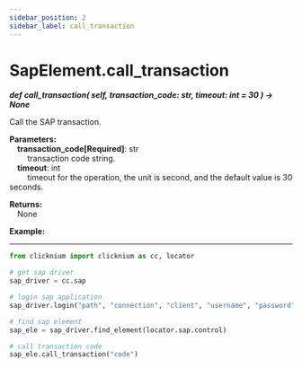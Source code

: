 ```yaml
---
sidebar_position: 2
sidebar_label: call_transaction
---
```

# SapElement.call_transaction

***def call_transaction(
        self,
        transaction_code: str,
        timeout: int = 30
    ) -> None***  

Call the SAP transaction.

**Parameters:**  
    &emsp;**transaction_code[Required]**: str  
        &emsp;&emsp; transaction code string.  
    &emsp;**timeout**: int  
        &emsp;&emsp; timeout for the operation, the unit is second, and the default value is 30 seconds. 

**Returns:**  
    &emsp;None

**Example:**
***
```python
from clicknium import clicknium as cc, locator

# get sap driver
sap_driver = cc.sap

# login sap application
sap_driver.login("path", "connection", "client", "username", "password")

# find sap element
sap_ele = sap_driver.find_element(locator.sap.control)

# call transaction code
sap_ele.call_transaction("code")
```